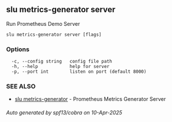 ## slu metrics-generator server

Run Prometheus Demo Server

```
slu metrics-generator server [flags]
```

### Options

```
  -c, --config string   config file path
  -h, --help            help for server
  -p, --port int        listen on port (default 8000)
```

### SEE ALSO

* [slu metrics-generator](slu_metrics-generator.md)	 - Prometheus Metrics Generator Server

###### Auto generated by spf13/cobra on 10-Apr-2025
